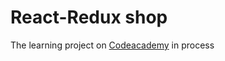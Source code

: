 # React-Redux shop

The learning project on [Codeacademy](https://www.codecademy.com/journeys/front-end-engineer/paths/fecj-22-front-end-development/tracks/fecj-22-redux/modules/wdcp-22-core-redux-api-fdaa1020-b234-4f8d-8ef2-f88d6ceaa1bb/projects/codecademy-store) in process